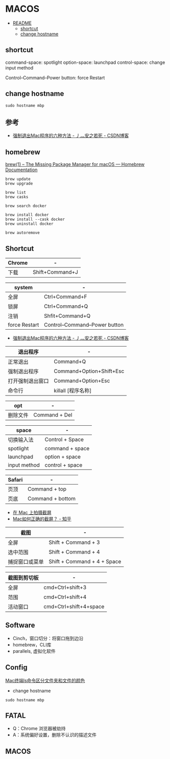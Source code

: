 # MACOS

- [README](#readme)
  - [shortcut](#shortcut)
  - [change hostname](#change-hostname)

## shortcut

command-space: spotlight
option-space: launchpad
control-space: change input method

Control–Command–Power button: force Restart

## change hostname

`sudo hostname mbp`

## 参考

- [强制退出Mac程序的六种方法 - 丿灬安之若死 - CSDN博客](https://blog.csdn.net/mp624183768/article/details/80599064)

## homebrew

[brew(1) – The Missing Package Manager for macOS — Homebrew Documentation](https://docs.brew.sh/Manpage)

```
brew update
brew upgrade

brew list
brew casks

brew search docker

brew install docker
brew install --cask docker
brew uninstall docker

brew autoremove
```

## Shortcut

| Chrome | - |
|--------|---|
| 下载 | Shift+Command+J |

| system | - |
|--------|---|
| 全屏 | Ctrl+Command+F |
| 锁屏 | Ctrl+Command+Q |
| 注销 | Shfit+Command+Q |
| force Restart | Control–Command–Power button |

- [强制退出Mac程序的六种方法 - 丿灬安之若死 - CSDN博客](https://blog.csdn.net/mp624183768/article/details/80599064)

| 退出程序 | - |
|------|---|
| 正常退出 | Command+Q |
| 强制退出程序 | Command+Option+Shift+Esc |
| 打开强制退出窗口 | Command+Option+Esc |
| 命令行 | killall [程序名称] |

| opt | - |
|-----|--|
| 删除文件 | Command + Del |

| space | - |
|-------|---|
| 切换输入法 | Control + Space |
| spotlight | command + space |
| launchpad | option + space |
| input method | control + space |

| Safari | - |
|--------|---|
| 页顶 | Command + top |
| 页底 | Command + bottom |

- [在 Mac 上拍摄截屏](https://support.apple.com/zh-cn/HT201361)
- [Mac如何正确的截屏？ - 知乎](https://zhuanlan.zhihu.com/p/52619446)

| 截图 | - |
|----|---|
| 全屏 | Shift + Command + 3 |
| 选中范围 | Shift + Command + 4 |
| 捕捉窗口或菜单 | Shift + Command + 4 + Space |

| 截图到剪切板 | - |
|--------|---|
| 全屏 | cmd+Ctrl+shift+3 |
| 范围 | cmd+Ctrl+shift+4 |
| 活动窗口 | cmd+Ctrl+shift+4+space |

## Software

- Cinch，窗口切分：将窗口拖到边沿
- homebrew，CLI库
- parallels, 虚拟化软件

## Config

[Mac终端ls命令区分文件夹和文件的颜色](https://www.jianshu.com/p/488869d76447)

- change hostname

`sudo hostname mbp`

## FATAL

- Q：Chrome 浏览器被劫持
- A：系统偏好设置，删除不认识的描述文件

## MACOS

